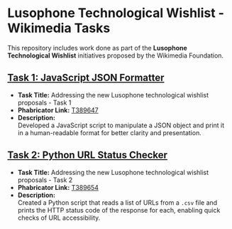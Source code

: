 # Lusophone Technological Wishlist - Wikimedia Tasks

This repository includes work done as part of the **Lusophone Technological Wishlist** initiatives proposed by the Wikimedia Foundation.

## [Task 1: JavaScript JSON Formatter](https://github.com/NishaChandila/Wikimedia-Tasks/tree/main/Task1)

- **Task Title:** Addressing the new Lusophone technological wishlist proposals - Task 1  
- **Phabricator Link:** [T389647](https://phabricator.wikimedia.org/T389647)  
- **Description:**  
  Developed a JavaScript script to manipulate a JSON object and print it in a human-readable format for better clarity and presentation.

## [Task 2: Python URL Status Checker](https://github.com/NishaChandila/Wikimedia-Tasks/tree/main/Task2)

- **Task Title:** Addressing the new Lusophone technological wishlist proposals - Task 2  
- **Phabricator Link:** [T389654](https://phabricator.wikimedia.org/T389654)  
- **Description:**  
  Created a Python script that reads a list of URLs from a `.csv` file and prints the HTTP status code of the response for each, enabling quick checks of URL accessibility.
